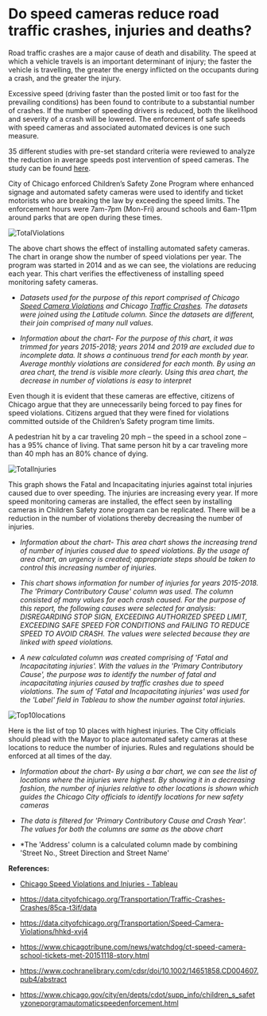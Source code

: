# Do speed cameras reduce road traffic crashes, injuries and deaths?

Road traffic crashes are a major cause of death and disability. The speed at which a vehicle travels is an important determinant of injury; the faster the vehicle is travelling, the greater the energy inflicted on the occupants during a crash, and the greater the injury.

Excessive speed (driving faster than the posted limit or too fast for the prevailing conditions) has been found to contribute to a substantial number of crashes. If the number of speeding drivers is reduced, both the likelihood and severity of a crash will be lowered. The enforcement of safe speeds with speed cameras and associated automated devices is one such measure.

35 different studies with pre-set standard criteria were reviewed to analyze the reduction in average speeds post intervention of speed cameras. The study can be found [here](https://www.cochranelibrary.com/cdsr/doi/10.1002/14651858.CD004607.pub4/abstract).

City of Chicago enforced Children’s Safety Zone Program where enhanced signage and automated safety cameras were used to identify and ticket motorists who are breaking the law by exceeding the speed limits. The enforcement hours were 7am-7pm (Mon-Fri) around schools and 6am-11pm around parks that are open during these times.

![TotalViolations](https://github.com/gauravhassija/Chicago-Speed-Violations-and-Injuries/blob/master/chart1.JPG)

The above chart shows the effect of installing automated safety cameras. The chart in orange show the number of speed violations per year. The program was started in 2014 and as we can see, the violations are reducing each year. This chart verifies the effectiveness of installing speed monitoring safety cameras.

* *Datasets used for the purpose of this report comprised of Chicago [Speed Camera Violations](https://data.cityofchicago.org/Transportation/Speed-Camera-Violations/hhkd-xvj4) and Chicago [Traffic Crashes](https://data.cityofchicago.org/Transportation/Traffic-Crashes-Crashes/85ca-t3if/data). The datasets were joined using the Latitude column. Since the datasets are different, their join comprised of many null values.*

* *_Information about the chart_- For the purpose of this chart, it was trimmed for years 2015-2018; years 2014 and 2019 are excluded due to incomplete data. It shows a continuous trend for each month by year. Average monthly violations are considered for each month. By using an area chart, the trend is visible more clearly. Using this area chart, the decrease in number of violations is easy to interpret*

Even though it is evident that these cameras are effective, citizens of Chicago argue that they are unnecessarily being forced to pay fines for speed violations. Citizens argued that they were fined for violations committed outside of the Children’s Safety program time limits.

A pedestrian hit by a car traveling 20 mph – the speed in a school zone – has a 95% chance of living. That same person hit by a car traveling more than 40 mph has an 80% chance of dying.

![TotalInjuries](https://github.com/gauravhassija/Chicago-Speed-Violations-and-Injuries/blob/master/chart2.JPG)

This graph shows the Fatal and Incapacitating injuries against total injuries caused due to over speeding. The injuries are increasing every year. If more speed monitoring cameras are installed, the effect seen by installing cameras in Children Safety zone program can be replicated. There will be a reduction in the number of violations thereby decreasing the number of injuries.

* *Information about the chart- This area chart shows the increasing trend of number of injuries caused due to speed violations. By the usage of area chart, an urgency is created; appropriate steps should be taken to control this increasing number of injuries.*

* *This chart shows information for number of injuries for years 2015-2018. The 'Primary Contributory Cause' column was used. The column consisted of many values for each crash caused. For the purpose of this report, the following causes were selected for analysis: DISREGARDING STOP SIGN, EXCEEDING AUTHORIZED SPEED LIMIT, EXCEEDING SAFE SPEED FOR CONDITIONS and FAILING TO REDUCE SPEED TO AVOID CRASH. The values were selected because they are linked with speed violations.* 

* *A new calculated column was created comprising of 'Fatal and Incapacitating injuries'. With the values in the 'Primary Contributory Cause', the purpose was to identify the number of fatal and incapacitating injuries caused by traffic crashes due to speed violations. The sum of 'Fatal and Incapacitating injuries' was used for the 'Label' field in Tableau to show the number against total injuries.*

![Top10locations](https://github.com/gauravhassija/Chicago-Speed-Violations-and-Injuries/blob/master/chart4.JPG)

Here is the list of top 10 places with highest injuries. The City officials should plead with the Mayor to place automated safety cameras at these locations to reduce the number of injuries. Rules and regulations should be enforced at all times of the day.

* *Information about the chart- By using a bar chart, we can see the list of locations where the injuries were highest. By showing it in a decreasing fashion, the number of injuries relative to other locations is shown which guides the Chicago City officials to identify locations for new safety cameras*

* *The data is filtered for 'Primary Contributory Cause and Crash Year'. The values for both the columns are same as the above chart* 

* *The 'Address' column is a calculated column made by combining 'Street No., Street Direction and Street Name'

**References:**

* [Chicago Speed Violations and Injuries - Tableau](https://public.tableau.com/profile/gaurav.hassija8030#!/vizhome/ChicagoSpeedViolationsandInjuries/Violationsbymonth?publish=yes)

* https://data.cityofchicago.org/Transportation/Traffic-Crashes-Crashes/85ca-t3if/data

* https://data.cityofchicago.org/Transportation/Speed-Camera-Violations/hhkd-xvj4

* https://www.chicagotribune.com/news/watchdog/ct-speed-camera-school-tickets-met-20151118-story.html

* https://www.cochranelibrary.com/cdsr/doi/10.1002/14651858.CD004607.pub4/abstract

* https://www.chicago.gov/city/en/depts/cdot/supp_info/children_s_safetyzoneporgramautomaticspeedenforcement.html

